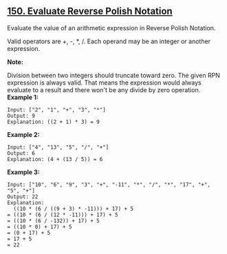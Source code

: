 ## [150. Evaluate Reverse Polish Notation](https://leetcode.com/problems/evaluate-reverse-polish-notation/)

Evaluate the value of an arithmetic expression in Reverse Polish Notation.

Valid operators are +, -, \*, /. Each operand may be an integer or another expression.

**Note:**

Division between two integers should truncate toward zero.
The given RPN expression is always valid. That means the expression would always evaluate to a result and there won't be any divide by zero operation.
**Example 1:**

```
Input: ["2", "1", "+", "3", "*"]
Output: 9
Explanation: ((2 + 1) * 3) = 9
```

**Example 2:**

```
Input: ["4", "13", "5", "/", "+"]
Output: 6
Explanation: (4 + (13 / 5)) = 6
```

**Example 3:**

```
Input: ["10", "6", "9", "3", "+", "-11", "*", "/", "*", "17", "+", "5", "+"]
Output: 22
Explanation:
  ((10 * (6 / ((9 + 3) * -11))) + 17) + 5
= ((10 * (6 / (12 * -11))) + 17) + 5
= ((10 * (6 / -132)) + 17) + 5
= ((10 * 0) + 17) + 5
= (0 + 17) + 5
= 17 + 5
= 22
```
